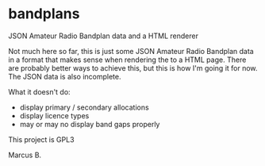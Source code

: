# bandplans
JSON Amateur Radio Bandplan data and a HTML renderer

Not much here so far, this is just some JSON Amateur Radio Bandplan data in a format that makes sense when rendering the to a HTML page. There are probably better ways to achieve this, but this is how I'm going it for now. The JSON data is also incomplete.

What it doesn't do: 
* display primary / secondary allocations
* display licence types
* may or may no display band gaps properly

This project is GPL3

Marcus B.
